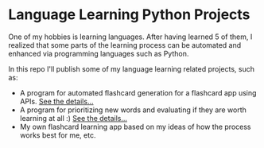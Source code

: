 # Language Learning Python Projects 

One of my hobbies is learning languages. After having learned 5 of them, I realized that some parts of the learning process can be automated and enhanced via programming languages such as Python. 

In this repo I'll publish some of my language learning related projects, such as: 

* A program for automated flashcard generation for a flashcard app using APIs. [See the details...](https://github.com/TaniaS-LV/Python-for-Fun/tree/main/flashcard_creation)
* A program for prioritizing new words and evaluating if they are worth learning at all :) [See the details...](https://github.com/TaniaS-LV/Python-for-Fun/tree/main/prioritizing_words) 
* My own flashcard learning app based on my ideas of how the process works best for me, etc. 





